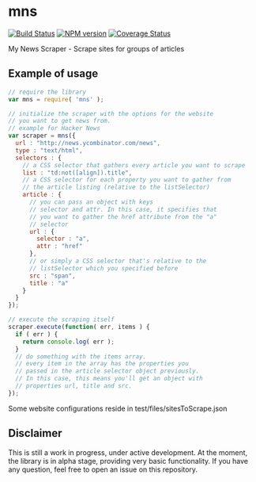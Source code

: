 mns
===
[![Build Status](https://travis-ci.org/anmonteiro/mns.svg?branch=master)](https://travis-ci.org/anmonteiro/mns)
[![NPM version](https://badge.fury.io/js/mns.svg)](http://badge.fury.io/js/mns)
[![Coverage Status](https://img.shields.io/coveralls/anmonteiro/mns.svg)](https://coveralls.io/r/anmonteiro/mns?branch=master)

My News Scraper - Scrape sites for groups of articles

## Example of usage

```javascript
// require the library
var mns = require( 'mns' );

// initialize the scraper with the options for the website
// you want to get news from.
// example for Hacker News
var scraper = mns({
  url : "http://news.ycombinator.com/news",
  type : "text/html",
  selectors : {
    // a CSS selector that gathers every article you want to scrape
    list : "td:not([align]).title",
    // a CSS selector for each property you want to gather from
    // the article listing (relative to the listSelector)
    article : {
      // you can pass an object with keys
      // selector and attr. In this case, it specifies that
      // you want to gather the href attribute from the "a"
      // selector
      url : {
        selector : "a",
        attr : "href"
      },
      // or simply a CSS selector that's relative to the
      // listSelector which you specified before
      src : "span",
      title : "a"
    }
  }
});

// execute the scraping itself
scraper.execute(function( err, items ) {
  if ( err ) {
    return console.log( err );
  }
  // do something with the items array.
  // every item in the array has the properties you
  // passed in the article selector object previously.
  // In this case, this means you'll get an object with
  // properties url, title and src.
});

```

Some website configurations reside in test/files/sitesToScrape.json

## Disclaimer

This is still a work in progress, under active development. At the moment, the library is in alpha stage, providing very basic functionality. If you have any question, feel free to open an issue on this repository.

